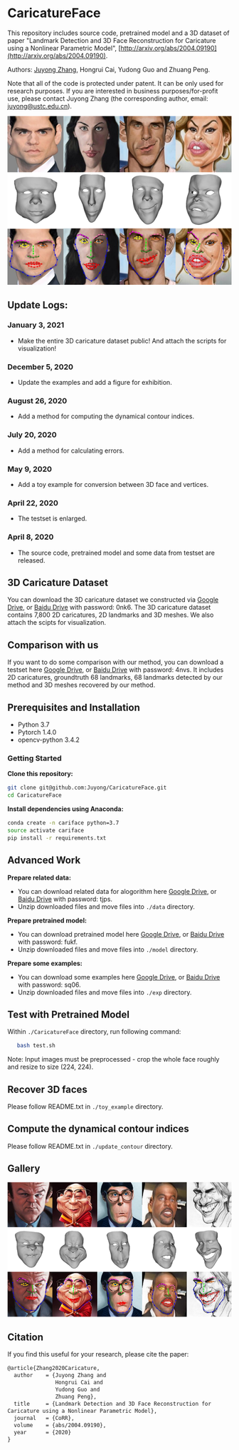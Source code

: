 # CaricatureFace
This repository includes source code, pretrained model and a 3D dataset of paper "Landmark Detection and 3D Face Reconstruction for Caricature using a Nonlinear Parametric Model", [http://arxiv.org/abs/2004.09190](http://arxiv.org/abs/2004.09190).

Authors: [Juyong Zhang](http://staff.ustc.edu.cn/~juyong/), Hongrui Cai, Yudong Guo and Zhuang Peng.

Note that all of the code is protected under patent. It can be only used for research purposes. If you are interested in business purposes/for-profit use, please contact Juyong Zhang (the corresponding author, email: juyong@ustc.edu.cn).

![examples](fig/examples2.png)

## Update Logs:
### January 3, 2021
* Make the entire 3D caricature dataset public! And attach the scripts for visualization!
### December 5, 2020
* Update the examples and add a figure for exhibition.
### August 26, 2020
* Add a method for computing the dynamical contour indices.
### July 20, 2020
* Add a method for calculating errors.
### May 9, 2020
* Add a toy example for conversion between 3D face and vertices.
### April 22, 2020
* The testset is enlarged.
### April 8, 2020
* The source code, pretrained model and some data from testset are released.

## 3D Caricature Dataset
You can download the 3D caricature dataset we constructed via [Google Drive](https://drive.google.com/file/d/1M9NVRWpd_L_Cz2yrgEggkpQJ1YV_wBh6/view?usp=sharing), or [Baidu Drive](https://pan.baidu.com/s/14XAd7c5W-sCxnQr5QyMKZw) with password: 0nk6. The 3D caricature dataset contains 7,800 2D caricatures, 2D landmarks and 3D meshes. We also attach the scipts for visualization.

## Comparison with us
If you want to do some comparison with our method, you can download a testset here [Google Drive](https://drive.google.com/open?id=1fGHlV8ISUkgCK8OSTQxvEJxtxXXrwjDI), or [Baidu Drive](https://pan.baidu.com/s/1YhniT8yb6C5yvO9gq_YYoA) with password: 4nvs. It includes 2D caricatures, groundtruth 68 landmarks, 68 landmarks detected by our method and 3D meshes recovered by our method.

## Prerequisites and Installation
- Python 3.7
- Pytorch 1.4.0
- opencv-python 3.4.2

### Getting Started
**Clone this repository:**
```bash
git clone git@github.com:Juyong/CaricatureFace.git
cd CaricatureFace
```
**Install dependencies using Anaconda:**
 ```bash
conda create -n cariface python=3.7
source activate cariface
pip install -r requirements.txt
```

## Advanced Work
**Prepare related data:**
- You can download related data for alogorithm here [Google Drive](https://drive.google.com/open?id=11m9dC6j-SUyjhtSiXsUqiBdZOQ3S8phD), or [Baidu Drive](https://pan.baidu.com/s/1v4V-7rYszDhyhzhCH2aYeA) with password: tjps.
- Unzip downloaded files and move files into ```./data``` directory.

**Prepare pretrained model:**
- You can download pretrained model here [Google Drive](https://drive.google.com/open?id=1If_rjQp5mDZMbK1-STGYOPyw_cTG66jO), or [Baidu Drive](https://pan.baidu.com/s/113QFM-zhSUIZfzjFhQfTTA) with password: fukf.
- Unzip downloaded files and move files into ```./model``` directory.

**Prepare some examples:**
- You can download some examples here [Google Drive](https://drive.google.com/open?id=1X8TpVpGzRrQuSS93_Hb32ERU-P4q6SSG), or [Baidu Drive](https://pan.baidu.com/s/1fn6Ll3ogF5LrYByBe-T5Ew) with password: sq06.
- Unzip downloaded files and move files into ```./exp``` directory.

## Test with Pretrained Model
Within ```./CaricatureFace``` directory, run following command:
 ```bash
    bash test.sh
```

Note: Input images must be preprocessed - crop the whole face roughly and resize to size (224, 224).

## Recover 3D faces
Please follow README.txt in ```./toy_example``` directory.

## Compute the dynamical contour indices
Please follow README.txt in ```./update_contour``` directory.

## Gallery
![examples](fig/examples.png)

## Citation
If you find this useful for your research, please cite the paper:
```
@article{Zhang2020Caricature,
  author    = {Juyong Zhang and
               Hongrui Cai and
               Yudong Guo and
               Zhuang Peng},
  title     = {Landmark Detection and 3D Face Reconstruction for Caricature using a Nonlinear Parametric Model},
  journal   = {CoRR},
  volume    = {abs/2004.09190},
  year      = {2020}
}
``` 
